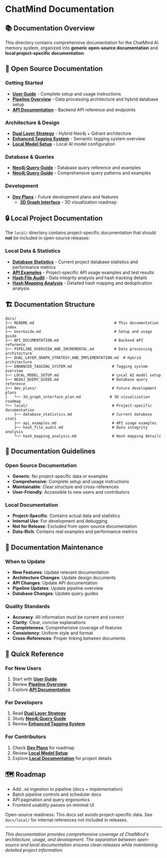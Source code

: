 # ChatMind Documentation

## 📚 Documentation Overview

This directory contains comprehensive documentation for the ChatMind AI memory system, organized into **generic open-source documentation** and **local project-specific documentation**.

## 🎯 Open Source Documentation

### Getting Started
- **[User Guide](UserGuide.md)** - Complete setup and usage instructions
- **[Pipeline Overview](PIPELINE_OVERVIEW_AND_INCREMENTAL.md)** - Data processing architecture and hybrid database setup
- **[API Documentation](API_DOCUMENTATION.md)** - Backend API reference and endpoints

### Architecture & Design
- **[Dual Layer Strategy](DUAL_LAYER_GRAPH_STRATEGY_AND_IMPLEMENTATION.md)** - Hybrid Neo4j + Qdrant architecture
- **[Enhanced Tagging System](ENHANCED_TAGGING_SYSTEM.md)** - Semantic tagging system overview
- **[Local Model Setup](LOCAL_MODEL_SETUP.md)** - Local AI model configuration

### Database & Queries
- **[Neo4j Query Guide](NEO4J_QUERY_GUIDE.md)** - Database query reference and examples
- **[Neo4j Query Guide](NEO4J_QUERY_GUIDE.md)** - Comprehensive query patterns and examples

### Development
- **[Dev Plans](dev_plans/)** - Future development plans and features
  - **[3D Graph Interface](dev_plans/3d_graph_interface_plan.md)** - 3D visualization roadmap

## 🔒 Local Project Documentation

The `local/` directory contains project-specific documentation that should **not** be included in open-source releases:

### Local Data & Statistics
- **[Database Statistics](local/database_statistics.md)** - Current project database statistics and performance metrics
- **[API Examples](local/api_examples.md)** - Project-specific API usage examples and test results
- **[Hash File Audit](local/hash_file_audit.md)** - Data integrity analysis and hash tracking details
- **[Hash Mapping Analysis](local/hash_mapping_analysis.md)** - Detailed hash mapping and deduplication analysis

## 🏗️ Documentation Structure

```
docs/
├── README.md                                    # This documentation index
├── UserGuide.md                                 # Setup and usage guide
├── API_DOCUMENTATION.md                         # Backend API reference
├── PIPELINE_OVERVIEW_AND_INCREMENTAL.md         # Data processing architecture
├── DUAL_LAYER_GRAPH_STRATEGY_AND_IMPLEMENTATION.md  # Hybrid architecture
├── ENHANCED_TAGGING_SYSTEM.md                  # Tagging system overview
├── LOCAL_MODEL_SETUP.md                        # Local AI model setup
├── NEO4J_QUERY_GUIDE.md                        # Database query reference
├── dev_plans/                                  # Future development plans
│   └── 3d_graph_interface_plan.md             # 3D visualization roadmap
└── local/                                      # Project-specific documentation
    ├── database_statistics.md                  # Current database stats
    ├── api_examples.md                         # API usage examples
    ├── hash_file_audit.md                      # Data integrity analysis
    └── hash_mapping_analysis.md                # Hash mapping details
```

## 📖 Documentation Guidelines

### Open Source Documentation
- **Generic**: No project-specific data or examples
- **Comprehensive**: Complete setup and usage instructions
- **Maintainable**: Clear structure and cross-references
- **User-Friendly**: Accessible to new users and contributors

### Local Documentation
- **Project-Specific**: Contains actual data and statistics
- **Internal Use**: For development and debugging
- **Not for Release**: Excluded from open-source documentation
- **Data-Rich**: Contains real examples and performance metrics

## 🔄 Documentation Maintenance

### When to Update
- **New Features**: Update relevant documentation
- **Architecture Changes**: Update design documents
- **API Changes**: Update API documentation
- **Pipeline Updates**: Update pipeline overview
- **Database Changes**: Update query guides

### Quality Standards
- **Accuracy**: All information must be current and correct
- **Clarity**: Clear, concise explanations
- **Completeness**: Comprehensive coverage of features
- **Consistency**: Uniform style and format
- **Cross-References**: Proper linking between documents

## 🚀 Quick Reference

### For New Users
1. Start with **[User Guide](UserGuide.md)**
2. Review **[Pipeline Overview](PIPELINE_OVERVIEW_AND_INCREMENTAL.md)**
3. Explore **[API Documentation](API_DOCUMENTATION.md)**

### For Developers
1. Read **[Dual Layer Strategy](DUAL_LAYER_GRAPH_STRATEGY_AND_IMPLEMENTATION.md)**
2. Study **[Neo4j Query Guide](NEO4J_QUERY_GUIDE.md)**
3. Review **[Enhanced Tagging System](ENHANCED_TAGGING_SYSTEM.md)**

### For Contributors
1. Check **[Dev Plans](dev_plans/)** for roadmap
2. Review **[Local Model Setup](LOCAL_MODEL_SETUP.md)**
3. Explore **[Local Documentation](local/)** for project details

## 🗺️ Roadmap

- Add `.md` ingestion to pipeline (docs + implementation)
- Batch pipeline controls and scheduler docs
- API pagination and query ergonomics
- Frontend usability passes on minimal UI

Open-source readiness: This docs set avoids project-specific data. See `docs/local/` for internal references not included in releases.

---

*This documentation provides comprehensive coverage of ChatMind's architecture, usage, and development. The separation between open-source and local documentation ensures clean releases while maintaining detailed project information.* 